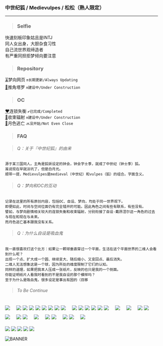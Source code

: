### <p><b>中世纪狐 / Medievulpes / 松松（熟人限定）</b></p>

---
> ### Selfie
快速刻板印象姑且是INTJ<br>
同人女出身，大胆杂食习性<br>
自己流世界观缔造者<br>
有严重同担拒梦倾向要注意

> ### Repository
[⏳](https://oikadion.vercel.app)梦向网页 <code>🔛长期更新/Always Updating</code><br>
[🔮](https://medievulpes.github.io/Tarot/)推角塔罗 <code>🔛建设中/Under Construction</code>

> ### OC
[❤️](https://medievulpes.github.io/LD/)连锁失衡 <code>✔️已完成/Completed</code><br>
[💚](https://medievulpes.github.io/RC/)收束辐射 <code>🔛建设中/Under Construction</code><br>
[💙](https://medievulpes.github.io/ME/)月色逃亡 <code>🔜没开始/Not Even Close</code><br>

> ### FAQ

> ###### Q：关于『中世纪狐』的由来

    源于某三国同人。主角是狐妖设定的钟会，钟会字士季，就成了中世纪（钟士季）狐。
    虽说现在早就淡坑了，但是白月光。
    顺带一提，Medievulpes是medieval（中世纪）和vulpes（狐）的组合。字面含义。
    
> ###### Q：梦向和OC的互动

    记录在这里的所有原创内容，包括OC、自设、梦向，均处于同一世界观下。
    即便如此，时间与空间位面仍有完全错开的可能。因此角色之间有些有联系，有些没有。
    譬如，与梦向剧情相关较大的连锁失衡和收束辐射，分别衔接了自设-戴昂涅尔这一角色的过去与现在和现在与未来。
    而月色逃亡基本跟我没有关系。

> ###### Q：为什么自设是吸血鬼
   
    我一直很喜欢打这个比方：如果让一颗球垂直穿过一个平面，生活在这个平面世界的二维人会看到什么呢？
    出现一个点、扩大成一个圆、继续变大、随后缩小、又变回点、最后消失。
    二维人无法想象这是一个球，因为所处的维度限制了它们的认知。
    同样的道理，如果把我本人压成一张纸片，反映的也只是我的一个侧面。
    你能证明纸片人看我时看到的不是我自设的那个模样吗？
    至于为什么是吸血鬼，很多设定是事出有因的（目移

> ###### To Be Continue


![](https://img.shields.io/badge/ハイキュー-及川徹-6AB7A7)　![](https://img.shields.io/badge/あんスタ-月永レオ-EC6D51) ![](https://img.shields.io/badge/-朔間凛月-001E43) ![](https://img.shields.io/badge/-瀬名泉-BBDBF3) ![](https://img.shields.io/badge/-鳴上嵐-EDDE7B) ![](https://img.shields.io/badge/-朱桜司-942343) ![](https://img.shields.io/badge/-斎宮宗-E3ACAE) ![](https://img.shields.io/badge/-伏見弓弦-3E62AD) ![](https://img.shields.io/badge/-七種茨-74325C)　![](https://img.shields.io/badge/ブラスタ-ギィ-E9CD9B) ![](https://img.shields.io/badge/-玻璃-15A278) ![](https://img.shields.io/badge/-晶-7AAEE0) ![](https://img.shields.io/badge/-ケイ-FEC91B) ![](https://img.shields.io/badge/-リンドウ-18929F) ![](https://img.shields.io/badge/-マイカ-CB3889)　![](https://img.shields.io/badge/ヤリ部-百合絢斗-FF3BE8)　![](https://img.shields.io/badge/キンプリ-十王院カケル-CB6817)　![](https://img.shields.io/badge/ツイステ-フロイド-9187CB) ![](https://img.shields.io/badge/-ジェイド-9187CB)　![](https://img.shields.io/badge/文スト-フランシス・F-F6D231)　![](https://img.shields.io/badge/FGO-クー・フーリン-4982C7) ![](https://img.shields.io/badge/-ジェームズ・モリアーティ-A4A59D)　![](https://img.shields.io/badge/エースリー-皇天馬-F5A31C)　![](https://img.shields.io/badge/ヒロアカ-爆豪勝己-E45602) ![](https://img.shields.io/badge/-切島鋭児郎-BA3526)　![](https://img.shields.io/badge/ヒプマイ-入間銃兎-014EFF) ![](https://img.shields.io/badge/-有栖川帝統-FFC801)　![](https://img.shields.io/badge/ダンガンロンパ-田中眼蛇夢-874968)
---
![](https://img.shields.io/badge/-麻雀-brightgreen) ![](https://img.shields.io/badge/-Pokemon-green) ![](https://img.shields.io/badge/-Better%20Call%20Saul-yellowgreen) ![](https://img.shields.io/badge/-Breaking%20Bad-yellow) ![](https://img.shields.io/badge/-カイジ-orange)

![BANNER](https://medievulpes.github.io/Tarot/img/BANNER.PNG "中世纪狐")
